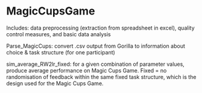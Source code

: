 # MagicCupsGame
Includes: data preprocessing (extraction from spreadsheet in excel), quality control measures, and basic data analysis

Parse_MagicCups: convert .csv output from Gorilla to information about choice & task structure (for one participant)

sim_average_RW2lr_fixed: for a given combination of parameter values, produce average performance on Magic Cups Game. Fixed = no randomisation of feedback within the same fixed task structure, which is the design used for the Magic Cups Game.
